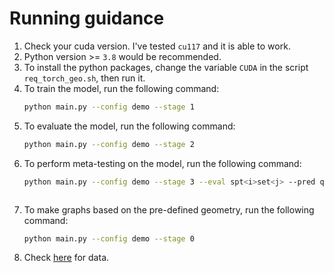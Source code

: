 # Running guidance

1. Check your cuda version. I've tested `cu117` and it is able to work.
2. Python version >= `3.8` would be recommended.
3. To install the python packages, change the variable `CUDA` in the script `req_torch_geo.sh`, then run it.
5. To train the model, run the following command:
   ```bash
   python main.py --config demo --stage 1
   ```
6. To evaluate the model, run the following command:
   ```bash
   python main.py --config demo --stage 2
   ```
7. To perform meta-testing on the model, run the following command:
   ```bash
   python main.py --config demo --stage 3 --eval spt<i>set<j> --pred qry<i>
   ```
   ```
8. To make graphs based on the pre-defined geometry, run the following command:
    ```bash
   python main.py --config demo --stage 0
   ```
9. Check [here](https://drive.google.com/drive/folders/12S579V0KWMgbHGXDQZt0rQyfzF1AyNCu?usp=share_link) for data.
